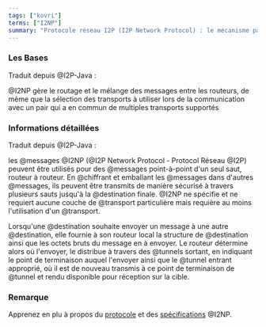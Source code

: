 ```yaml
---
tags: ["kovri"]
terms: ["I2NP"]
summary: "Protocole réseau I2P (I2P Network Protocol) : le mécanisme par lequel des messages I2NP sont envoyés sur le réseau I2P"
---
```


### Les Bases

Traduit depuis @I2P-Java :

>
@I2NP gère le routage et le mélange des messages entre les routeurs, de même que la sélection des transports à utiliser lors de la communication avec un pair qui a en commun de multiples transports supportés

### Informations détaillées

Traduit depuis @I2P-Java :

>
les @messages @I2NP (@I2P Network Protocol - Protocol Réseau @I2P) peuvent être utilisés pour des @messages point-à-point d'un seul saut, routeur à routeur. En @chiffrant et emballant les @messages dans d'autres @messages, ils peuvent être transmits de manière sécurisé à travers plusieurs sauts jusqu'à la @destination finale. @I2NP ne spécifie et ne requiert aucune couche de @transport particulière mais requière au moins l'utilisation d'un @transport.

>
Lorsqu'une @destination souhaite envoyer un message à une autre @destination, elle fournie à son routeur local la structure de @destination ainsi que les octets bruts du message en à envoyer. Le routeur détermine alors où l'envoyer, le distribue à travers des @tunnels sortant, en indiquant le point de terminaison auquel l'envoyer ainsi que le @tunnel entrant approprié, où il est de nouveau transmis à ce point de terminaison de @tunnel et rendu disponible pour réception sur la cible.

### Remarque

Apprenez en plu à propos du [protocole](https://geti2p.net/fr/docs/protocol/i2np) et des [spécifications](https://geti2p.net/spec/i2np) @I2NP.
